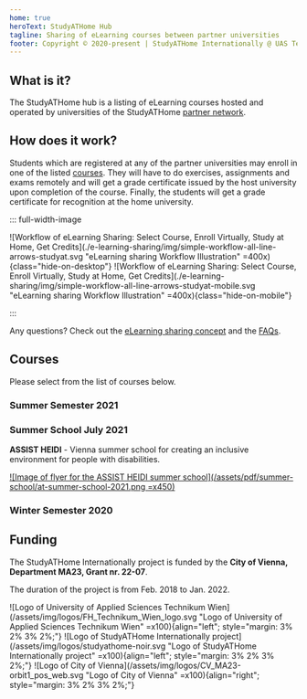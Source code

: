 ```yaml
---
home: true
heroText: StudyATHome Hub
tagline: Sharing of eLearning courses between partner universities
footer: Copyright © 2020-present | StudyATHome Internationally @ UAS Technikum Wien
---
```


## What is it?

The StudyATHome hub is a listing of eLearning courses hosted and operated by universities of the StudyATHome [partner network](/studyathome/partner/).

## How does it work?

Students which are registered at any of the partner universities may enroll in one of the listed [courses](/courses/). They will have to do exercises, assignments and exams remotely and will get a grade certificate issued by the host university upon completion of the course. Finally, the students will get a grade certificate for recognition at the home university.

::: full-width-image

![Workflow of eLearning Sharing: Select Course, Enroll Virtually, Study at Home, Get Credits](./e-learning-sharing/img/simple-workflow-all-line-arrows-studyat.svg "eLearning sharing Workflow Illustration" =400x){class="hide-on-desktop"}
![Workflow of eLearning Sharing: Select Course, Enroll Virtually, Study at Home, Get Credits](./e-learning-sharing/img/simple-workflow-all-line-arrows-studyat-mobile.svg "eLearning sharing Workflow Illustration" =400x){class="hide-on-mobile"}

:::

Any questions? Check out the [eLearning sharing concept](/e-learning-sharing) and the [FAQs](/e-learning-sharing/faq.html).

## Courses

Please select from the list of courses below.

### Summer Semester 2021

<Courses summer path="/courses/"/>

### Summer School July 2021

**ASSIST HEIDI** - Vienna summer school for creating an inclusive environment for people with disabilities.

[![Image of flyer for the ASSIST HEIDI summer school](/assets/pdf/summer-school/at-summer-school-2021.png =x450)](/studyathome/summer-school/)

### Winter Semester 2020

<Courses winter path="/courses/"/>


## Funding

The StudyATHome Internationally project is funded by the **City of Vienna, Department MA23, Grant nr. 22-07**.

The duration of the project is from Feb. 2018 to Jan. 2022.

![Logo of University of Applied Sciences Technikum Wien](/assets/img/logos/FH_Technikum_Wien_logo.svg "Logo of University of Applied Sciences Technikum Wien" =x100){align="left"; style="margin: 3% 2% 3% 2%;"}
![Logo of StudyATHome Internationally project](/assets/img/logos/studyathome-noir.svg "Logo of StudyATHome Internationally project" =x100){align="left"; style="margin: 3% 2% 3% 2%;"}
![Logo of City of Vienna](/assets/img/logos/CV_MA23-orbit1_pos_web.svg "Logo of City of Vienna" =x100){align="right"; style="margin: 3% 2% 3% 2%;"}
